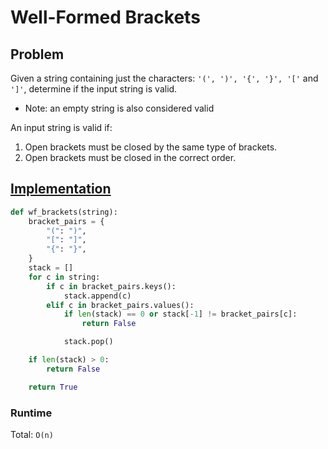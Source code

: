 # Well-Formed Brackets

## Problem

Given a string containing just the characters: `'(', ')', '{', '}', '['` and `']'`, determine if the input string is valid.
* Note: an empty string is also considered valid

An input string is valid if:
1. Open brackets must be closed by the same type of brackets.
2. Open brackets must be closed in the correct order.

## [Implementation](https://github.com/antoniojkim/AlgLib/blob/master/Algorithms/Greedy/Well-formed%20Brackets/wf_brackets.py#L3)

```python
def wf_brackets(string):
    bracket_pairs = {
        "(": ")",
        "[": "]",
        "{": "}",
    }
    stack = []
    for c in string:
        if c in bracket_pairs.keys():
            stack.append(c)
        elif c in bracket_pairs.values():
            if len(stack) == 0 or stack[-1] != bracket_pairs[c]:
                return False

            stack.pop()

    if len(stack) > 0:
        return False

    return True
```

### Runtime

Total: `O(n)`
